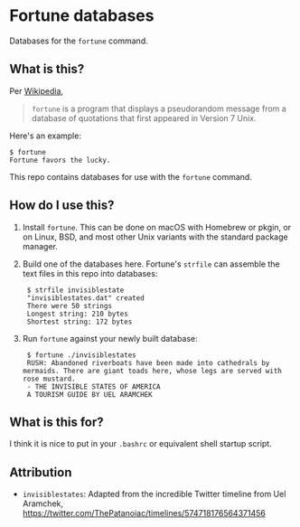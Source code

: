 # Fortune databases

Databases for the `fortune` command.

## What is this?

Per [Wikipedia](https://en.wikipedia.org/wiki/Fortune_%28Unix%29),

> `fortune` is a program that displays a pseudorandom message from a database of quotations that first appeared in Version 7 Unix.

Here's an example:

```
$ fortune
Fortune favors the lucky.
```

This repo contains databases for use with the `fortune` command.

## How do I use this?

1. Install `fortune`. This can be done on macOS with Homebrew or pkgin, or on Linux, BSD, and most other Unix variants with the standard package manager.

2. Build one of the databases here. Fortune's `strfile` can assemble the text files in this repo into databases:

        $ strfile invisiblestate
        "invisiblestates.dat" created
        There were 50 strings
        Longest string: 210 bytes
        Shortest string: 172 bytes

3. Run `fortune` against your newly built database:

        $ fortune ./invisiblestates
        RUSH: Abandoned riverboats have been made into cathedrals by mermaids. There are giant toads here, whose legs are served with rose mustard.
        - THE INVISIBLE STATES OF AMERICA
        A TOURISM GUIDE BY UEL ARAMCHEK

## What is this for?

I think it is nice to put in your `.bashrc` or equivalent shell startup script.

## Attribution

- `invisiblestates`: Adapted from the incredible Twitter timeline from Uel Aramchek, <https://twitter.com/ThePatanoiac/timelines/574718176564371456>
